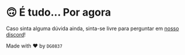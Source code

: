 # 🙃 É tudo... Por agora

Caso sinta alguma dúvida ainda, sinta-se livre para perguntar em [nosso discord](https://discord.gg/RRz9Z9HGnR)!







Made with :heart: by `DG0837`


